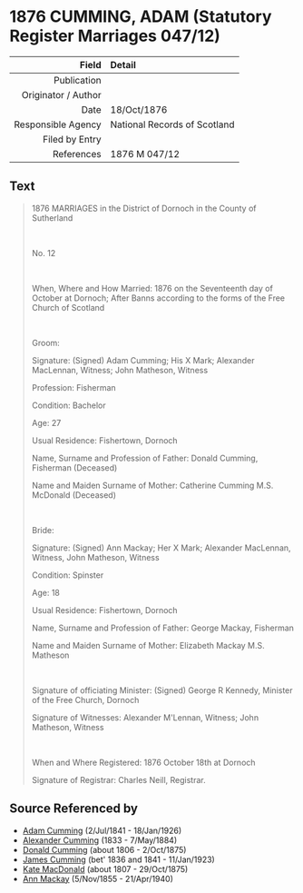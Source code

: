 ﻿---
layout: page
permalink: /sources/s83474524
---

# 1876 CUMMING, ADAM (Statutory Register Marriages 047/12)

Field | Detail
---:|:---
Publication | 
Originator / Author | 
Date | 18/Oct/1876
Responsible Agency | National Records of Scotland
Filed by Entry | 
References | 1876 M 047/12

## Text

> 1876 MARRIAGES in the District of Dornoch in the County of Sutherland
>
> <br/>
>
> No. 12
>
> <br/>
>
> When, Where and How Married: 1876 on the Seventeenth day of October at Dornoch; After Banns according to the forms of the Free Church of Scotland
>
> <br/>
>
> Groom:
>
> Signature: (Signed) Adam Cumming; His X Mark; Alexander MacLennan, Witness; John Matheson, Witness
>
> Profession: Fisherman
>
> Condition: Bachelor
>
> Age: 27
>
> Usual Residence: Fishertown, Dornoch
>
> Name, Surname and Profession of Father: Donald Cumming, Fisherman (Deceased)
>
> Name and Maiden Surname of Mother: Catherine Cumming M.S. McDonald (Deceased)
>
> <br/>
>
> Bride:
>
> Signature: (Signed) Ann Mackay; Her X Mark; Alexander MacLennan, Witness, John Matheson, Witness
>
> Condition: Spinster
>
> Age: 18
>
> Usual Residence: Fishertown, Dornoch
>
> Name, Surname and Profession of Father: George Mackay, Fisherman
>
> Name and Maiden Surname of Mother: Elizabeth Mackay M.S. Matheson
>
> <br/>
>
> Signature of officiating Minister: (Signed) George R Kennedy, Minister of the Free Church, Dornoch
>
> Signature of Witnesses: Alexander M'Lennan, Witness; John Matheson, Witness
>
> <br/>
>
> When and Where Registered: 1876 October 18th at Dornoch
>
> Signature of Registrar: Charles Neill, Registrar.
>

## Source Referenced by

* [Adam Cumming](../people/@55409960@-adam-cumming-b1841-7-2-d1926-1-18.md) (2/Jul/1841 - 18/Jan/1926)
* [Alexander Cumming](../people/@7028096@-alexander-cumming-b1833-d1884-5-7.md) (1833 - 7/May/1884)
* [Donald Cumming](../people/@45726416@-donald-cumming-b1806-d1875-10-2.md) (about 1806 - 2/Oct/1875)
* [James Cumming](../people/@66384942@-james-cumming-b1836~1841-d1923-1-11.md) (bet' 1836 and 1841 - 11/Jan/1923)
* [Kate MacDonald](../people/@28255030@-kate-macdonald-b1807-d1875-10-29.md) (about 1807 - 29/Oct/1875)
* [Ann Mackay](../people/@74868546@-ann-mackay-b1855-11-5-d1940-4-21.md) (5/Nov/1855 - 21/Apr/1940)
